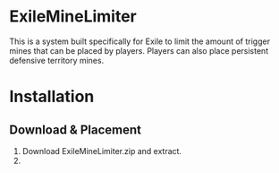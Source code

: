 # ExileMineLimiter
This is a system built specifically for Exile to limit the amount of trigger mines that can be placed by players. Players can also place persistent defensive territory mines.

# Installation

## Download & Placement

1. Download ExileMineLimiter.zip and extract.
2. 
